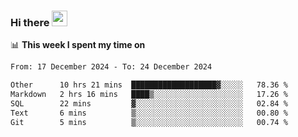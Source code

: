 ### Hi there <a href="https://www.gautamkrishnar.com/"><img src="https://media.giphy.com/media/hvRJCLFzcasrR4ia7z/giphy.gif" width="25px"></a>

📊 **This week I spent my time on**

<!--START_SECTION:waka-->

```txt
From: 17 December 2024 - To: 24 December 2024

Other      10 hrs 21 mins  ███████████████████▓░░░░░   78.36 %
Markdown   2 hrs 16 mins   ████▒░░░░░░░░░░░░░░░░░░░░   17.26 %
SQL        22 mins         ▓░░░░░░░░░░░░░░░░░░░░░░░░   02.84 %
Text       6 mins          ▒░░░░░░░░░░░░░░░░░░░░░░░░   00.80 %
Git        5 mins          ▒░░░░░░░░░░░░░░░░░░░░░░░░   00.74 %
```

<!--END_SECTION:waka-->
